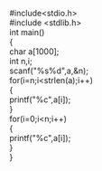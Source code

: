 #include<stdio.h>                  
#include <stdlib.h>                  
int main()                
{                   
    char a[1000];                   
    int n,i;                        
    scanf("%s%d",a,&n);                     
    for(i=n;i<strlen(a);i++)                    
    {                               
        printf("%c",a[i]);                  
    }                       
    for(i=0;i<n;i++)                
    {                           
        printf("%c",a[i]);                          
    }                               
}                               

